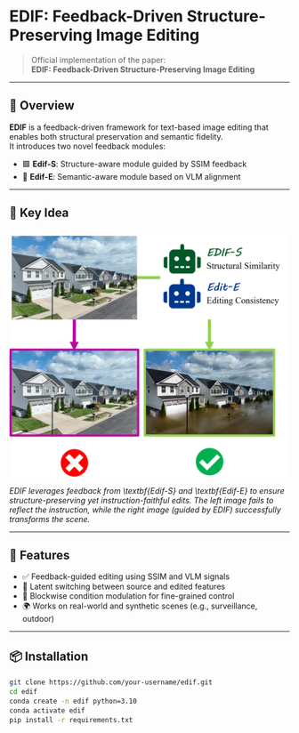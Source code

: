 # EDIF: Feedback-Driven Structure-Preserving Image Editing

> Official implementation of the paper:  
> **EDIF: Feedback-Driven Structure-Preserving Image Editing**  

---

## 🌄 Overview

**EDIF** is a feedback-driven framework for text-based image editing that enables both structural preservation and semantic fidelity.  
It introduces two novel feedback modules:

- 🟩 **Edif-S**: Structure-aware module guided by SSIM feedback  
- 🔵 **Edif-E**: Semantic-aware module based on VLM alignment

---

## 🧠 Key Idea

<p align="center">
  <img src="figures/figure_1_2.png" width="600"/>
</p>

*EDIF leverages feedback from \textbf{Edif-S} and \textbf{Edif-E} to ensure structure-preserving yet instruction-faithful edits. The left image fails to reflect the instruction, while the right image (guided by EDIF) successfully transforms the scene.*

---

## 🚀 Features

- ✅ Feedback-guided editing using SSIM and VLM signals
- 🔁 Latent switching between source and edited features
- 📐 Blockwise condition modulation for fine-grained control
- 🌍 Works on real-world and synthetic scenes (e.g., surveillance, outdoor)

---

## 📦 Installation

```bash
git clone https://github.com/your-username/edif.git
cd edif
conda create -n edif python=3.10
conda activate edif
pip install -r requirements.txt
